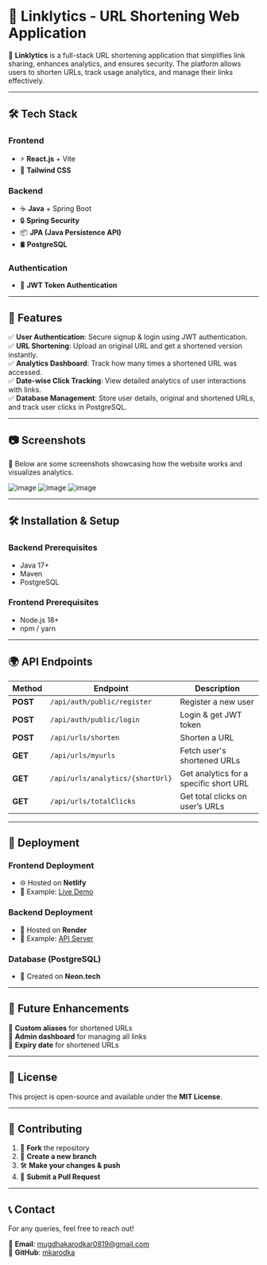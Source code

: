 # 📌 Linklytics - URL Shortening Web Application  

🚀 **Linklytics** is a full-stack URL shortening application that simplifies link sharing, enhances analytics, and ensures security. The platform allows users to shorten URLs, track usage analytics, and manage their links effectively.

---

## 🛠 Tech Stack  

### Frontend  
- ⚡ **React.js** + Vite  
- 🎨 **Tailwind CSS**  

### Backend  
- ☕ **Java** + Spring Boot  
- 🔒 **Spring Security**  
- 📦 **JPA (Java Persistence API)**  
- 🛢 **PostgreSQL**  

### Authentication  
- 🔑 **JWT Token Authentication**  

---

## 📌 Features  

✅ **User Authentication**: Secure signup & login using JWT authentication.  
✅ **URL Shortening**: Upload an original URL and get a shortened version instantly.  
✅ **Analytics Dashboard**: Track how many times a shortened URL was accessed.  
✅ **Date-wise Click Tracking**: View detailed analytics of user interactions with links.  
✅ **Database Management**: Store user details, original and shortened URLs, and track user clicks in PostgreSQL.  

---

## 📷 Screenshots  

📸 Below are some screenshots showcasing how the website works and visualizes analytics.

![image](https://github.com/user-attachments/assets/142bc0ff-22ea-4b00-b86b-f19f0ca49496)
![image](https://github.com/user-attachments/assets/b42d83fd-3985-48fa-9a51-706baaa94c05)
![image](https://github.com/user-attachments/assets/680d6727-c114-48c7-bbc7-e80ed7e824b2)

---

## 🛠 Installation & Setup  

### Backend Prerequisites  
- Java 17+  
- Maven  
- PostgreSQL  

### Frontend Prerequisites  
- Node.js 18+  
- npm / yarn  

---

## 🌍 API Endpoints  

| Method | Endpoint | Description |
|--------|---------|-------------|
| **POST** | `/api/auth/public/register` | Register a new user |
| **POST** | `/api/auth/public/login` | Login & get JWT token |
| **POST** | `/api/urls/shorten` | Shorten a URL |
| **GET** | `/api/urls/myurls` | Fetch user's shortened URLs |
| **GET** | `/api/urls/analytics/{shortUrl}` | Get analytics for a specific short URL |
| **GET** | `/api/urls/totalClicks` | Get total clicks on user’s URLs |

---

## 🚀 Deployment  

### Frontend Deployment  
- 🌐 Hosted on **Netlify**  
- 🔗 Example: [Live Demo](https://resplendent-bavarois-38b764.netlify.app/)  

### Backend Deployment  
- 🚀 Hosted on **Render**  
- 🔗 Example: [API Server](https://url-shortener-sb-sfua.onrender.com)  

### Database (PostgreSQL)  
- 💾 Created on **Neon.tech**  

---

## 📌 Future Enhancements  

🔹 **Custom aliases** for shortened URLs  
🔹 **Admin dashboard** for managing all links  
🔹 **Expiry date** for shortened URLs  

---

## 📜 License  

This project is open-source and available under the **MIT License**.  

---

## 🤝 Contributing  

1. 🔄 **Fork** the repository  
2. 🌿 **Create a new branch**  
3. 🛠 **Make your changes & push**  
4. 📩 **Submit a Pull Request**  

---

## 📞 Contact  

For any queries, feel free to reach out!  

📧 **Email**: [mugdhakarodkar0819@gmail.com](mailto:mugdhakarodkar0819@gmail.com)  
🔗 **GitHub**: [mkarodka](https://github.com/mkarodka)  
